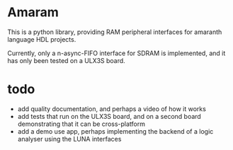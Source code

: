 # Amaram

This is a python library, providing RAM peripheral interfaces for amaranth language HDL projects.

Currently, only a n-async-FIFO interface for SDRAM is implemented, and it has only been tested on a ULX3S board.

# todo
- add quality documentation, and perhaps a video of how it works
- add tests that run on the ULX3S board, and on a second board demonstrating that it can be cross-platform
- add a demo use app, perhaps implementing the backend of a logic analyser using the LUNA interfaces




